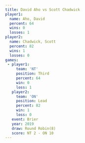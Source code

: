 ```yaml
---
title: David Aho vs Scott Chadwick
player1:               
  name: Aho, David     
  percent: 64          
  wins: 0              
  losses: 1            
player2:               
  name: Chadwick, Scott
  percent: 82          
  wins: 1              
  losses: 0            
games:
 - player1:         
     team: 'NT'     
     position: Third
     percent: 64    
     win: 0         
     loss: 1        
   player2:        
     team: 'ON'    
     position: Lead
     percent: 82   
     win: 1        
     loss: 0       
   event: Brier        
   year: 2019          
   draw: Round Robin(8)
   score: NT 2 - ON 10 
---
```

